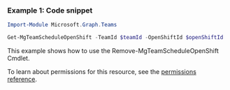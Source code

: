 ### Example 1: Code snippet

```powershellImport-Module Microsoft.Graph.Teams

Get-MgTeamScheduleOpenShift -TeamId $teamId -OpenShiftId $openShiftId
```
This example shows how to use the Remove-MgTeamScheduleOpenShift Cmdlet.
To learn about permissions for this resource, see the [permissions reference](/graph/permissions-reference).

